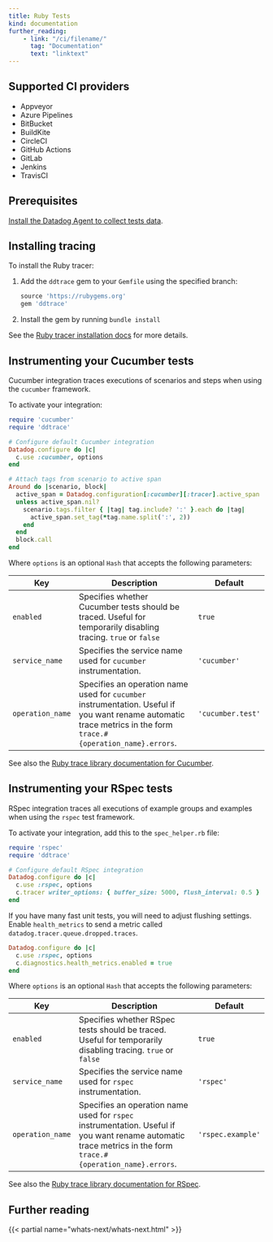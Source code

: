 ```yaml
---
title: Ruby Tests
kind: documentation
further_reading:
    - link: "/ci/filename/"
      tag: "Documentation"
      text: "linktext"
---
```


## Supported CI providers

* Appveyor
* Azure Pipelines
* BitBucket
* BuildKite
* CircleCI
* GitHub Actions
* GitLab
* Jenkins
* TravisCI

## Prerequisites

[Install the Datadog Agent to collect tests data][1].

## Installing tracing

To install the Ruby tracer:

1. Add the `ddtrace` gem to your `Gemfile` using the specified branch:

    ```ruby
    source 'https://rubygems.org'
    gem 'ddtrace'
    ```
2. Install the gem by running `bundle install`

See the [Ruby tracer installation docs][2] for more details.

## Instrumenting your Cucumber tests

Cucumber integration traces executions of scenarios and steps when using the `cucumber` framework.

To activate your integration:

```ruby
require 'cucumber'
require 'ddtrace'

# Configure default Cucumber integration
Datadog.configure do |c|
  c.use :cucumber, options
end

# Attach tags from scenario to active span
Around do |scenario, block|
  active_span = Datadog.configuration[:cucumber][:tracer].active_span
  unless active_span.nil?
    scenario.tags.filter { |tag| tag.include? ':' }.each do |tag|
      active_span.set_tag(*tag.name.split(':', 2))
    end
  end
  block.call
end
```

Where `options` is an optional `Hash` that accepts the following parameters:

| Key | Description | Default |
| --- | ----------- | ------- |
| `enabled` | Specifies whether Cucumber tests should be traced. Useful for temporarily disabling tracing. `true` or `false` | `true` |
| `service_name` | Specifies the service name used for `cucumber` instrumentation. | `'cucumber'` |
| `operation_name` | Specifies an operation name used for `cucumber` instrumentation. Useful if you want rename automatic trace metrics in the form `trace.#{operation_name}.errors`. | `'cucumber.test'` |


See also the [Ruby trace library documentation for Cucumber][3].


## Instrumenting your RSpec tests

RSpec integration traces all executions of example groups and examples when using the `rspec` test framework.

To activate your integration, add this to the `spec_helper.rb` file:

```ruby
require 'rspec'
require 'ddtrace'

# Configure default RSpec integration
Datadog.configure do |c|
  c.use :rspec, options
  c.tracer writer_options: { buffer_size: 5000, flush_interval: 0.5 }
end
```

If you have many fast unit tests, you will need to adjust flushing settings. Enable `health_metrics` to send a metric called `datadog.tracer.queue.dropped.traces`.

```ruby
Datadog.configure do |c|
  c.use :rspec, options
  c.diagnostics.health_metrics.enabled = true
end
```

Where `options` is an optional `Hash` that accepts the following parameters:

| Key | Description | Default |
| --- | ----------- | ------- |
| `enabled` | Specifies whether RSpec tests should be traced. Useful for temporarily disabling tracing. `true` or `false` | `true` |
| `service_name` | Specifies the service name used for `rspec` instrumentation. | `'rspec'` |
| `operation_name` | Specifies an operation name used for `rspec` instrumentation. Useful if you want rename automatic trace metrics in the form `trace.#{operation_name}.errors`. | `'rspec.example'` |

See also the [Ruby trace library documentation for RSpec][4].


## Further reading

{{< partial name="whats-next/whats-next.html" >}}

[1]: /continuous_integration/setup_tests/agent/
[2]: /tracing/setup_overview/setup/ruby/#installation
[3]: /tracing/setup_overview/setup/ruby/#cucumber
[4]: /tracing/setup_overview/setup/ruby/#rspec
